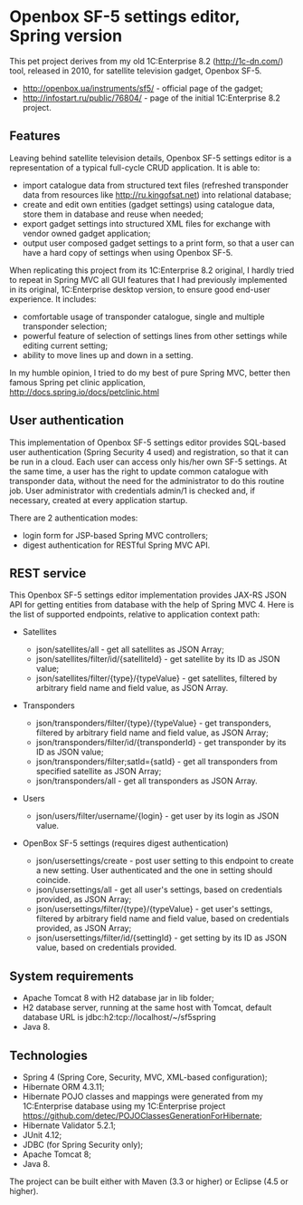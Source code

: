 # Openbox SF-5 settings editor, Spring version #

This pet project derives from my old 1C:Enterprise 8.2 (<http://1c-dn.com/>) tool, released in 2010, for satellite television gadget, Openbox SF-5.
- <http://openbox.ua/instruments/sf5/>   - official page of the gadget;
- <http://infostart.ru/public/76804/>	 - page of the initial 1C:Enterprise 8.2 project.

## Features ##

Leaving behind satellite television details, Openbox SF-5 settings editor is a representation of a typical full-cycle CRUD application. It is able to:

- import catalogue data from structured text files (refreshed transponder data from resources like <http://ru.kingofsat.net>) into relational database;
- create and edit own entities (gadget settings) using catalogue data, store them in database and reuse when needed;
- export gadget settings into structured XML files for exchange with vendor owned gadget application;
- output user composed gadget settings to a print form, so that a user can have a hard copy of settings when using Openbox SF-5.

When replicating this project from its 1C:Enterprise 8.2 original, I hardly tried to repeat in Spring MVC all GUI features that I had previously implemented in its original, 1C:Enterprise desktop version, to ensure good end-user experience. It includes:

- comfortable usage of transponder catalogue, single and multiple transponder selection;
- powerful feature of selection of settings lines from other settings while editing current setting;
- ability to move lines up and down in a setting.

In my humble opinion, I tried to do my best of pure Spring MVC, better then famous Spring pet clinic application, <http://docs.spring.io/docs/petclinic.html>

## User authentication ##

This implementation of Openbox SF-5 settings editor provides SQL-based user authentication (Spring Security 4 used) and registration, so that it can be run in a cloud. Each user can access only his/her own SF-5 settings. At the same time, a user has the right to update common catalogue with transponder data, without the need for the administrator to do this routine job. User administrator with credentials admin/1 is checked and, if necessary, created at every application startup.

There are 2 authentication modes:

- login form for JSP-based Spring MVC controllers;
- digest authentication for RESTful Spring MVC API.

## REST service ##

This Openbox SF-5 settings editor implementation provides JAX-RS JSON API for getting entities from database with the help of Spring MVC 4. Here is the list of supported endpoints, relative to application context path:

- Satellites
	- json/satellites/all 							- get all satellites as JSON Array;
	- json/satellites/filter/id/{satelliteId} 		- get satellite by its ID as JSON value;
	- json/satellites/filter/{type}/{typeValue} 	- get satellites, filtered by arbitrary field name and field value, as JSON Array.
	
- Transponders
	- json/transponders/filter/{type}/{typeValue} 	- get transponders, filtered by arbitrary field name and field value, as JSON Array;
	- json/transponders/filter/id/{transponderId} 	- get transponder by its ID as JSON value;
	- json/transponders/filter;satId={satId} 		- get all transponders from specified satellite as JSON Array;
	- json/transponders/all 						- get all transponders as JSON Array.
	
- Users
	- json/users/filter/username/{login} 			- get user by its login as JSON value.
	
- OpenBox SF-5 settings (requires digest authentication)
	- json/usersettings/create 						- post user setting to this endpoint to create a new setting. User authenticated and the one in setting should coincide.
	- json/usersettings/all 						- get all user's settings, based on credentials provided, as JSON Array;
	- json/usersettings/filter/{type}/{typeValue} 	- get user's settings, filtered by arbitrary field name and field value, based on credentials provided, as JSON Array;
	- json/usersettings/filter/id/{settingId} 		- get setting by its ID as JSON value, based on credentials provided.
	

## System requirements ##

- Apache Tomcat 8 with H2 database jar in lib folder;
- H2 database server, running at the same host with Tomcat, default database URL is jdbc:h2:tcp://localhost/~/sf5spring
- Java 8.

## Technologies ##

- Spring 4 (Spring Core, Security, MVC, XML-based configuration);
- Hibernate ORM 4.3.11;
- Hibernate POJO classes and mappings were generated from my 1C:Enterprise database using my 1C:Enterprise project <https://github.com/detec/POJOClassesGenerationForHibernate>;
- Hibernate Validator 5.2.1;
- JUnit 4.12;
- JDBC (for Spring Security only);
- Apache Tomcat 8;
- Java 8.

The project can be built either with Maven (3.3 or higher) or Eclipse (4.5 or higher).